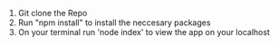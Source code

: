 1. Git clone the Repo
2. Run "npm install" to install the neccesary packages
3. On your terminal run 'node index' to view the app on your localhost
